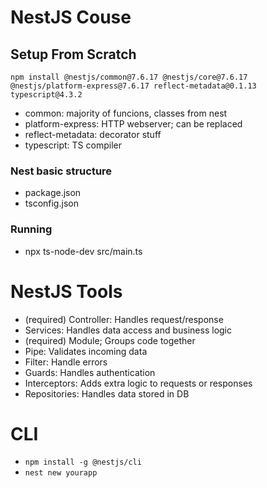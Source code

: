 # NestJS Couse

## Setup From Scratch

``` 
npm install @nestjs/common@7.6.17 @nestjs/core@7.6.17 @nestjs/platform-express@7.6.17 reflect-metadata@0.1.13 typescript@4.3.2                            
``` 
+ common: majority of funcions, classes from nest
+ platform-express: HTTP webserver; can be replaced
+ reflect-metadata: decorator stuff
+ typescript: TS compiler


### Nest basic structure

+ package.json
+ tsconfig.json

### Running

+ npx ts-node-dev src/main.ts     

# NestJS Tools

+ (required) Controller: Handles request/response
+ Services: Handles data access and business logic
+ (required) Module; Groups code together
+ Pipe: Validates incoming data
+ Filter: Handle errors 
+ Guards: Handles authentication
+ Interceptors: Adds extra logic to requests or responses
+ Repositories: Handles data stored in DB

# CLI

+ `npm install -g @nestjs/cli`
+ `nest new yourapp`